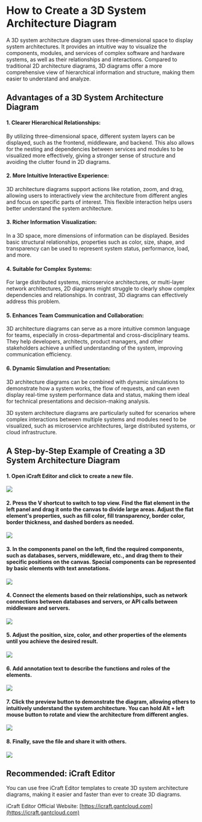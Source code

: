 # How to Create a 3D System Architecture Diagram

A 3D system architecture diagram uses three-dimensional space to display system architectures. It provides an intuitive way to visualize the components, modules, and services of complex software and hardware systems, as well as their relationships and interactions. Compared to traditional 2D architecture diagrams, 3D diagrams offer a more comprehensive view of hierarchical information and structure, making them easier to understand and analyze.

## Advantages of a 3D System Architecture Diagram

#### 1. Clearer Hierarchical Relationships:
By utilizing three-dimensional space, different system layers can be displayed, such as the frontend, middleware, and backend. This also allows for the nesting and dependencies between services and modules to be visualized more effectively, giving a stronger sense of structure and avoiding the clutter found in 2D diagrams.

#### 2. More Intuitive Interactive Experience:
3D architecture diagrams support actions like rotation, zoom, and drag, allowing users to interactively view the architecture from different angles and focus on specific parts of interest. This flexible interaction helps users better understand the system architecture.

#### 3. Richer Information Visualization:
In a 3D space, more dimensions of information can be displayed. Besides basic structural relationships, properties such as color, size, shape, and transparency can be used to represent system status, performance, load, and more.

#### 4. Suitable for Complex Systems:
For large distributed systems, microservice architectures, or multi-layer network architectures, 2D diagrams might struggle to clearly show complex dependencies and relationships. In contrast, 3D diagrams can effectively address this problem.

#### 5. Enhances Team Communication and Collaboration:
3D architecture diagrams can serve as a more intuitive common language for teams, especially in cross-departmental and cross-disciplinary teams. They help developers, architects, product managers, and other stakeholders achieve a unified understanding of the system, improving communication efficiency.

#### 6. Dynamic Simulation and Presentation:
3D architecture diagrams can be combined with dynamic simulations to demonstrate how a system works, the flow of requests, and can even display real-time system performance data and status, making them ideal for technical presentations and decision-making analysis.

3D system architecture diagrams are particularly suited for scenarios where complex interactions between multiple systems and modules need to be visualized, such as microservice architectures, large distributed systems, or cloud infrastructure.

## A Step-by-Step Example of Creating a 3D System Architecture Diagram

#### 1. Open iCraft Editor and click to create a new file.
![](https://raw.githubusercontent.com/gantFDT/icraft/refs/heads/main/public/blog/3d-architecture/1.jpg)

#### 2. Press the V shortcut to switch to top view. Find the flat element in the left panel and drag it onto the canvas to divide large areas. Adjust the flat element's properties, such as fill color, fill transparency, border color, border thickness, and dashed borders as needed.
![](https://raw.githubusercontent.com/gantFDT/icraft/refs/heads/main/public/blog/3d-architecture/2.jpg)

#### 3. In the components panel on the left, find the required components, such as databases, servers, middleware, etc., and drag them to their specific positions on the canvas. Special components can be represented by basic elements with text annotations.
![](https://raw.githubusercontent.com/gantFDT/icraft/refs/heads/main/public/blog/3d-architecture/3.jpg)

#### 4. Connect the elements based on their relationships, such as network connections between databases and servers, or API calls between middleware and servers.
![](https://raw.githubusercontent.com/gantFDT/icraft/refs/heads/main/public/blog/3d-architecture/4.jpg)

#### 5. Adjust the position, size, color, and other properties of the elements until you achieve the desired result.
![](https://raw.githubusercontent.com/gantFDT/icraft/refs/heads/main/public/blog/3d-architecture/5.jpg)

#### 6. Add annotation text to describe the functions and roles of the elements.
![](https://raw.githubusercontent.com/gantFDT/icraft/refs/heads/main/public/blog/3d-architecture/6.jpg)

#### 7. Click the preview button to demonstrate the diagram, allowing others to intuitively understand the system architecture. You can hold Alt + left mouse button to rotate and view the architecture from different angles.
![](https://raw.githubusercontent.com/gantFDT/icraft/refs/heads/main/public/blog/3d-architecture/7.jpg)

#### 8. Finally, save the file and share it with others.
![](https://raw.githubusercontent.com/gantFDT/icraft/refs/heads/main/public/blog/3d-architecture/8.jpg)

## Recommended: iCraft Editor
You can use free iCraft Editor templates to create 3D system architecture diagrams, making it easier and faster than ever to create 3D diagrams.

iCraft Editor Official Website: [https://icraft.gantcloud.com](https://icraft.gantcloud.com)